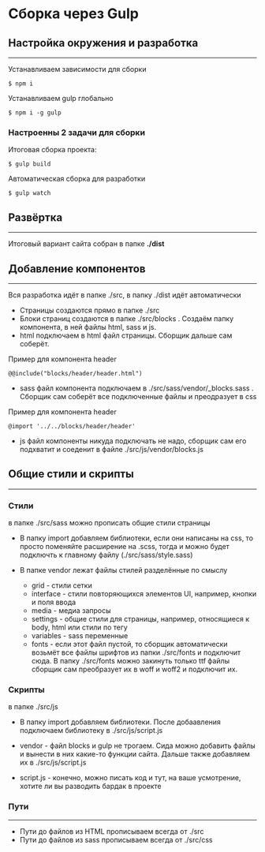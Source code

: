 # Сборка через Gulp 

## Настройка окружения и разработка
---
Устанавливаем зависимости для сборки
```
$ npm i
```
Устанавливаем gulp глобально
```
$ npm i -g gulp 
```

### Настроенны 2 задачи для сборки

Итоговая сборка проекта:
```
$ gulp build
```

Автоматическая сборка для разработки
```
$ gulp watch
```

## Развёртка
---
Итоговый вариант сайта собран в папке __./dist__ 


## Добавление компонентов
---

Вся разработка идёт в папке ./src, в папку ./dist идёт автоматически

- Страницы создаются прямо в папке ./src
- Блоки страниц создаются в папке ./src/blocks .
Создаём папку компонента, в ней файлы html, sass и js.
- html подключаем в html файл страницы. Сборщик дальше сам соберёт.

Пример для компонента header
```
@@include("blocks/header/header.html")
```

- sass файл компонента подключаем в ./src/sass/vendor/_blocks.sass . Сборщик сам соберёт все подключенные файлы и преодразует в css

Пример для компонента header
```
@import '../../blocks/header/header'
```

- js файл компоненты никуда подключать не надо, сборщик сам его подхватит и соеденит в файле ./src/js/vendor/blocks.js

## Общие стили и скрипты 
---

### Стили

в папке ./src/sass можно прописать общие стили страницы

- В папку import добавляем библиотеки, если они написаны на css, то просто поменяйте расширение на .scss, тогда и можно будет подключть к главному файлу (./src/sass/style.sass)

- В папке vendor лежат файлы стилей разделённые по смыслу
    - grid - стили сетки
    - interface - стили повторяющихся элементов UI, например, кнопки и поля ввода
    - media - медиа запросы
    - settings - общие стили для страницы, например, относящиеся к body, html  или стили по тегу
    - variables - sass переменные
    - fonts - если этот файл пустой, то сборщик автоматически возьмёт все файлы шрифтов из папки ./src/fonts и подключит сюда. В папку  ./src/fonts можно закинуть только ttf файлы сборщик сам преобразует их в woff и woff2 и подключит их.

### Скрипты

в папке ./src/js 

- В папку import добавляем библиотеки. После добаавления подключаем библиотеку в ./src/js/script.js

- vendor - файл blocks и gulp не трогаем. Сида можно добавить файлы и вынести в них какие-то функции сайта. Дальше также добавляем их в ./src/js/script.js

- script.js - конечно, можно писать код и тут, на ваше усмотрение, хотите ли вы разводить бардак в проекте

### Пути
--- 
- Пути до файлов из HTML прописываем всегда от ./src
- Пути до файлов из sass прописываем всегда от ./src/css